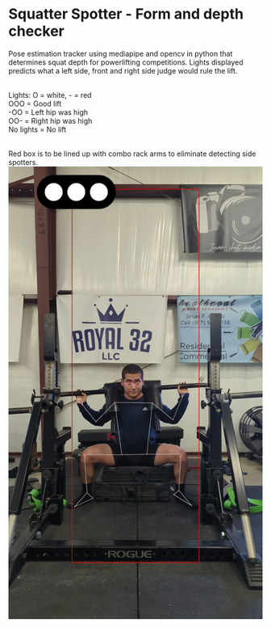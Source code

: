 # Squatter Spotter - Form and depth checker
Pose estimation tracker using mediapipe and opencv in python that determines squat depth for powerlifting competitions. Lights displayed predicts what a left side, front and right side judge would rule the lift.

</br>Lights: O = white, - = red
</br>OOO = Good lift
</br>-OO = Left hip was high
</br>OO- = Right hip was high
</br>No lights = No lift

</br>Red box is to be lined up with combo rack arms to eliminate detecting side spotters.
![alt text](https://github.com/blazedarkthorn/squatter-spotter/blob/main/readmeimage.jpg)
